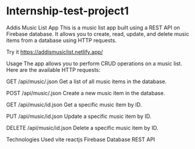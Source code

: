 # Internship-test-project1


Addis Music List App
This is a music list app built using a REST API on Firebase database. It allows you to create, read, update, and delete music items from a database using HTTP requests.

Try it 
https://addismusiclist.netlify.app/


Usage
The app allows you to perform CRUD operations on a music list. Here are the available HTTP requests:

GET /api/music/.json
Get a list of all music items in the database.

POST /api/music/.json
Create a new music item in the database.

GET /api/music/id.json
Get a specific music item by ID.

PUT /api/music/id.json
Update a specific music item by ID.

DELETE /api/music/id.json
Delete a specific music item by ID.

Technologies Used
vite
reactjs
Firebase Database
REST API
